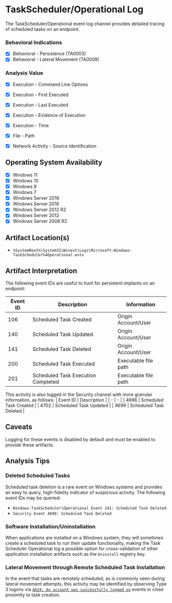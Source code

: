 # TaskScheduler/Operational Log
The TaskScheduler/Operational event log channel provides detailed tracing of scheduled tasks on an endpoint. 

### Behavioral Indications
 - [x] Behavioral - Persistence (TA0003)
 - [x] Behavioral - Lateral Movement (TA0008)

### Analysis Value
 - [x] Execution - Command Line Options
 - [x] Execution - First Executed
 - [x] Execution - Last Executed
 - [x] Execution - Evidence of Execution
 - [x] Execution - Time
 - [x] File - Path
 - [x] Network Activity - Source Identification


## Operating System Availability
 - [x] Windows 11
 - [x] Windows 10
 - [x] Windows 8
 - [x] Windows 7
 - [x] Windows Server 2019
 - [x] Windows Server 2016
 - [x] Windows Server 2012 R2
 - [x] Windows Server 2012
 - [x] Windows Server 2008 R2

## Artifact Location(s)
 - `%SystemRoot%\System32\Winevt\Logs\Microsoft-Windows-TaskScheduler%4Operational.evtx`

## Artifact Interpretation
The following event IDs are useful to hunt for persistent implants on an endpoint:

| Event ID | Description | Information |
| - | - | - |
| 106 | Scheduled Task Created | Origin Account/User |
| 140 | Scheduled Task Updated | Origin Account/User |
| 141 | Scheduled Task Deleted | Origin Account/User |
| 200 | Scheduled Task Executed | Executable file path |
| 201 | Scheduled Task Execution Completed | Executable file path |

This activity is also logged in the Security channel with more granular information, as follows:
| Event ID | Description |
| - | - |
| 4698 | Scheduled Task Created |
| 4702 | Scheduled Task Updated |
| 4699 | Scheduled Task Deleted |

## Caveats
Logging for these events is disabled by default and must be enabled to provide these artifacts.

## Analysis Tips

### Deleted Scheduled Tasks
Scheduled task deletion is a rare event on Windows systems and provides an easy to query, high-fidelity indicator of suspicious activity. The following event IDs may be queried:

 - `Windows-TaskScheduler\Operational Event 141: Scheduled Task Deleted`
 - `Security Event 4699: Scheduled Task Deleted`

### Software Installation/Uninstallation
When applications are installed on a Windows system, they will sometimes create a scheduled task to run their update functionality, making the Task Scheduler Operational log a possible option for cross-validation of other application installation artifacts such as the `Uninstall` registry key. 

### Lateral Movement through Remote Scheduled Task Installation
In the event that tasks are remotely scheduled, as is commonly seen during lateral movement attempts, this activity may be identified by observing Type 3 logons via [`4624: An account was successfully logged on`](/account/evtx-4624-successful-logon.md) events in close proximity to task creation.
